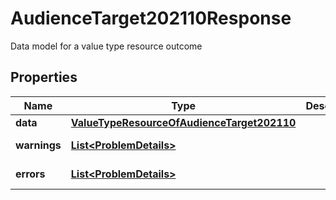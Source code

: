 

# AudienceTarget202110Response

Data model for a value type resource outcome

## Properties

| Name | Type | Description | Notes |
|------------ | ------------- | ------------- | -------------|
|**data** | [**ValueTypeResourceOfAudienceTarget202110**](ValueTypeResourceOfAudienceTarget202110.md) |  |  [optional] |
|**warnings** | [**List&lt;ProblemDetails&gt;**](ProblemDetails.md) |  |  [optional] [readonly] |
|**errors** | [**List&lt;ProblemDetails&gt;**](ProblemDetails.md) |  |  [optional] [readonly] |



